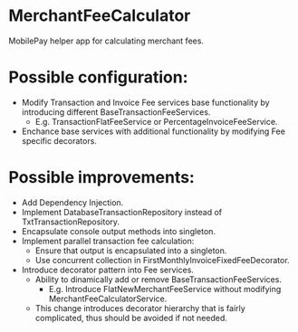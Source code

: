 # MerchantFeeCalculator
MobilePay helper app for calculating merchant fees.

# Possible configuration:
- Modify Transaction and Invoice Fee services base functionality by introducing different BaseTransactionFeeServices.
    - E.g. TransactionFlatFeeService or PercentageInvoiceFeeService.
- Enchance base services with additional functionality by modifying Fee specific decorators.

# Possible improvements:
- Add Dependency Injection.
- Implement DatabaseTransactionRepository instead of TxtTransactionRepository.
- Encapsulate console output methods into singleton.
- Implement parallel transaction fee calculation:
    - Ensure that output is encapsulated into a singleton.
    - Use concurrent collection in FirstMonthlyInvoiceFixedFeeDecorator.
- Introduce decorator pattern into Fee services. 
    - Ability to dinamically add or remove BaseTransactionFeeServices.
        - E.g. Introduce FlatNewMerchantFeeService without modifying MerchantFeeCalculatorService.
    - This change introduces decorator hierarchy that is fairly complicated, thus should be avoided if not needed.